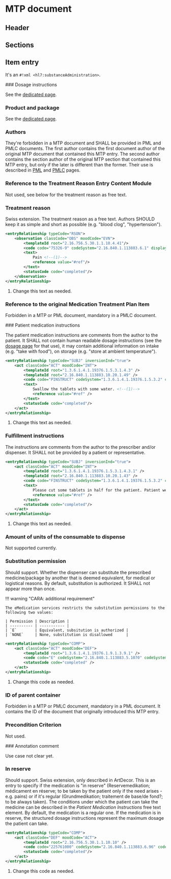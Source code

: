 # MTP document

## Header

## Sections

## Item entry

It's an `#!xml <hl7:substanceAdministration>`.

### Dosage instructions

See the [dedicated page](dosage.md).

### Product and package

See the [dedicated page](product.md).

### Authors

They're forbidden in a MTP document and SHALL be provided in PML and PMLC documents.
The first author contains the first document author of the original MTP document that contained this MTP entry.
The second author contains the section author of the original MTP section that contained this MTP entry, but only if the later is different than the former.
Their use is described in [PML](pml.md) and [PMLC](pmlc.md) pages.

### Reference to the Treatment Reason Entry Content Module

Not used, see below for the treatment reason as free text.

### Treatment reason

Swiss extension.
The treatment reason as a free text.
Authors SHOULD keep it as simple and short as possible (e.g. "blood clog", "hypertension").

```xml title="Example usage of the treatment reason"
<entryRelationship typeCode="RSON">
    <observation classCode="OBS" moodCode="EVN">
        <templateId root="2.16.756.5.30.1.1.10.4.41"/>
        <code code="75326-9" codeSystem="2.16.840.1.113883.6.1" displayName="Problem" codeSystemName="LOINC"/>
        <text>
            Pain <!--(1)-->
            <reference value="#ref"/>
        </text>
        <statusCode code="completed"/>
    </observation>
</entryRelationship>
```

  1.  Change this text as needed.

### Reference to the original Medication Treatment Plan Item

Forbidden in a MTP or PML document, mandatory in a PMLC document.

### Patient medication instructions

The patient medication instructions are comments from the author to the patient.
It SHALL not contain human readable dosage instructions (see the [dosage page](dosage.md) for that use), it may contain additional information on intake (e.g. "take with food"), on storage (e.g. "store at ambient temperature").

```xml title="Example usage of the patient medication instructions"
<entryRelationship typeCode="SUBJ" inversionInd="true">
    <act classCode="ACT" moodCode="INT">
        <templateId root="1.3.6.1.4.1.19376.1.5.3.1.4.3" />
        <templateId root="2.16.840.1.113883.10.20.1.49" />
        <code code="PINSTRUCT" codeSystem="1.3.6.1.4.1.19376.1.5.3.2" codeSystemName="IHEActCode" />
        <text>
            Swallow the tablets with some water. <!--(1)-->
            <reference value="#ref" />
        </text>
        <statusCode code="completed"/>
    </act>
</entryRelationship>
```

  1.  Change this text as needed.

### Fulfillment instructions

The instructions are comments from the author to the prescriber and/or dispenser.
It SHALL not be provided by a patient or representative.

```xml title="Example usage of the fulfillment instructions"
<entryRelationship typeCode="SUBJ" inversionInd="true">
    <act classCode="ACT" moodCode="INT">
        <templateId root="1.3.6.1.4.1.19376.1.5.3.1.4.3.1" />
        <templateId root="2.16.840.1.113883.10.20.1.43" />
        <code code="FINSTRUCT" codeSystem="1.3.6.1.4.1.19376.1.5.3.2" codeSystemName="IHEActCode" />
        <text>
            Please cut some tablets in half for the patient. Patient weights 67 kg. <!--(1)-->
            <reference value="#ref" />
        </text>
        <statusCode code="completed"/>
    </act>
</entryRelationship>
```

  1.  Change this text as needed.

### Amount of units of the consumable to dispense

Not supported currently.

### Substitution permission

<span class="should-support">Should support</span>.
Whether the dispenser can substitute the prescribed medicine/package by another that is deemed equivalent, for medical or logistical reasons.
By default, substitution is authorized.
It SHALL not appear more than once.

!!! warning "CARA: additional requirement"

    The eMedication services restricts the substitution permissions to the following two values:
    
    | Permission | Description |
    | ---------- | ----------- |
    | `E`        | Equivalent, subsitution is authorized |
    | `NONE`     | None, substitution is disallowed      |

```xml title="Example usage of the substitution permission"
<entryRelationship typeCode="COMP">
    <act classCode="ACT" moodCode="DEF">
        <templateId root="1.3.6.1.4.1.19376.1.9.1.3.9.1" />
        <code code="E" codeSystem="2.16.840.1.113883.5.1070" codeSystemName="Substance Admin Substitution" displayName="equivalent" /> <!--(1)-->
        <statusCode code="completed" />
    </act>
</entryRelationship>
```

  1.  Change this code as needed.

### ID of parent container

Forbidden in a MTP or PMLC document, mandatory in a PML document. It contains the ID of the document that originally introduced this MTP entry.

### Precondition Criterion

Not used.

### Annotation comment

Use case not clear yet.

### In reserve

<span class="should-support">Should support</span>. Swiss extension, only described in ArtDecor.
This is an entry to specify if the medication is "in reserve" (Reservemedikation; médicament en réserve; to be taken by the patient only if the need arises - e.g. pains) or if it's regular (Grundmedikation; traitement de base/de fond?; to be always taken).
The conditions under which the patient can take the medicine can be described in the _Patient Medication Instructions_ free text element.
By default, the medication is a regular one.
If the medication is in reserve, the structured dosage instructions represent the maximum dosage the patient can take.

```xml title="Example usage of the in reserve extension"
<entryRelationship typeCode="COMP">
    <act classCode="DEF" moodCode="ACT">
        <templateId root="2.16.756.5.30.1.1.10.10" />
        <code code="225761000" codeSystem="2.16.840.1.113883.6.96" codeSystemName="SNOMED Clinical Terms" displayName="As required (qualifier value)" /> <!--(1)-->
        <statusCode code="completed"/>
    </act>
</entryRelationship>
```

  1.  Change this code as needed.

<!-- TODO parties qui ne sont pas remplissables par le patient -->
